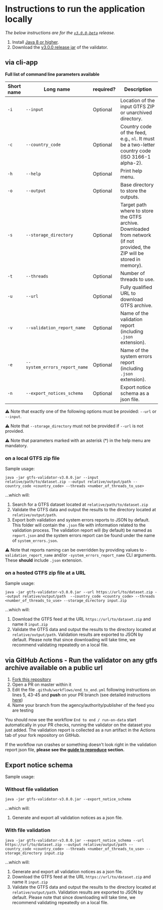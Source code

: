 # Instructions to run the application locally
*The below instructions are for the [`v3.0.0-beta`](https://github.com/MobilityData/gtfs-validator/releases/tag/v3.0.0-beta) release.*

1. Install [Java 8 or higher](https://www.oracle.com/java/technologies/javase-downloads.html).
1. Download the [v3.0.0 release jar](https://github.com/MobilityData/gtfs-validator/suites/4467368246/artifacts/118793764) of the validator.

## via cli-app
**Full list of command line parameters available**

| Short name 	| Long name                     	| required? 	| Description                                                                                                               	|
|------------	|-------------------------------	|-----------	|---------------------------------------------------------------------------------------------------------------------------	|
| `-i`       	| `--input`                     	| Optional  	| Location of the input GTFS ZIP or unarchived directory.                                                                   	|
| `-c`       	| `--country_code`                 	| Optional  	| Country code of the feed, e.g., `nl`. It must be a two-letter country code (ISO 3166-1 alpha-2).                           	|
| `-h`       	| `--help`                 	        | Optional  	| Print help menu.                                                                                                              |
| `-o`       	| `--output`                    	| Optional  	| Base directory to store the outputs.                                                                                      	|
| `-s`       	| `--storage_directory`         	| Optional  	| Target path where to store the GTFS archive. Downloaded from network (if not provided, the ZIP will be stored in memory). 	|
| `-t`       	| `--threads`                   	| Optional  	| Number of threads to use.                                                                                                 	|
| `-u`       	| `--url`                       	| Optional  	| Fully qualified URL to download GTFS archive.                                                                             	|
| `-v`       	| `--validation_report_name`    	| Optional  	| Name of the validation report (including `.json` extension).                                                              	|
| `-e`       	| `--system_errors_report_name` 	| Optional  	| Name of the system errors report (including `.json` extension).                                                             	|
| `-n`       	| `--export_notices_schema`       	| Optional  	| Export notice schema as a json file.                                                                                           |

⚠️ Note that exactly one of the following options must be provided: `--url` or `--input`.

⚠️ Note that `--storage_directory` must not be provided if `--url` is not provided.

⚠️ Note that parameters marked with an asterisk (*) in the help menu are mandatory.

### on a local GTFS zip file
Sample usage:

``` 
java -jar gtfs-validator-v3.0.0.jar --input relative/path/to/dataset.zip --output relative/output/path --country_code <country_code> --threads <number_of_threads_to_use> 
```

...which will:
 1. Search for a GTFS dataset located at `relative/path/to/dataset.zip`
 1. Validate the GTFS data and output the results to the directory located at `relative/output/path`. 
 1. Export both validation and system errors reports to JSON by default. This folder will contain the `.json` file with information related to the validation process. The validation report will (by default) be named as `report.json` and the system errors report can be found under the name of `system_errors.json`.
 
  ⚠️ Note that reports naming can be overridden by providing values to `-validation_report_name` and/or `-system_errors_report_name` CLI arguments. These **should** include `.json` extension.

### on a hosted GTFS zip file at a URL
Sample usage:

``` 
java -jar gtfs-validator-v3.0.0.jar --url https://url/to/dataset.zip --output relative/output/path  --country_code <country_code> --threads <number_of_threads_to_use> --storage_directory input.zip
```

...which will:
 1. Download the GTFS feed at the URL `https://url/to/dataset.zip` and name it `input.zip`  
 1. Validate the GTFS data and output the results to the directory located at `relative/output/path`. Validation results are exported to JSON by default.
Please note that since downloading will take time, we recommend validating repeatedly on a local file.

## via GitHub Actions - Run the validator on any gtfs archive available on a public url

1. [Fork this repository](https://docs.github.com/en/github/getting-started-with-github/fork-a-repo)
1. Open a PR on master within it
1. Edit the file `.github/workflows/end_to_end.yml` following instructions on lines 5, 43-45 and **push** on your PR branch (see detailed instructions [here](/docs/REPRODUCE_ERRORS.md))
1. Name your branch from the agency/authority/publisher of the feed you are testing

You should now see the workflow `End to end / run-on-data` start automatically in your PR checks, running the validator on the dataset you just added. The validation report is collected as a run artifact in the Actions tab of your fork repository on GitHub.

If the workflow run crashes or something doesn't look right in the validation report json file, **please see the [guide to reproduce](/docs/REPRODUCE_ERRORS.md) section.**

## Export notice schema

Sample usage:

### Without file validation
``` 
java -jar gtfs-validator-v3.0.0.jar --export_notice_schema
```

...which will:
 1. Generate and export all validation notices as a json file. 
 
### With file validation
``` 
java -jar gtfs-validator-v3.0.0.jar --export_notice_schema --url https://url/to/dataset.zip --output relative/output/path --country_code <country_code> --threads <number_of_threads_to_use> --storage_directory input.zip 
```

...which will:
 1. Generate and export all validation notices as a json file. 
 1. Download the GTFS feed at the URL `https://url/to/dataset.zip` and name it `input.zip`  
 1. Validate the GTFS data and output the results to the directory located at `relative/output/path`. Validation results are exported to JSON by default.
Please note that since downloading will take time, we recommend validating repeatedly on a local file.
